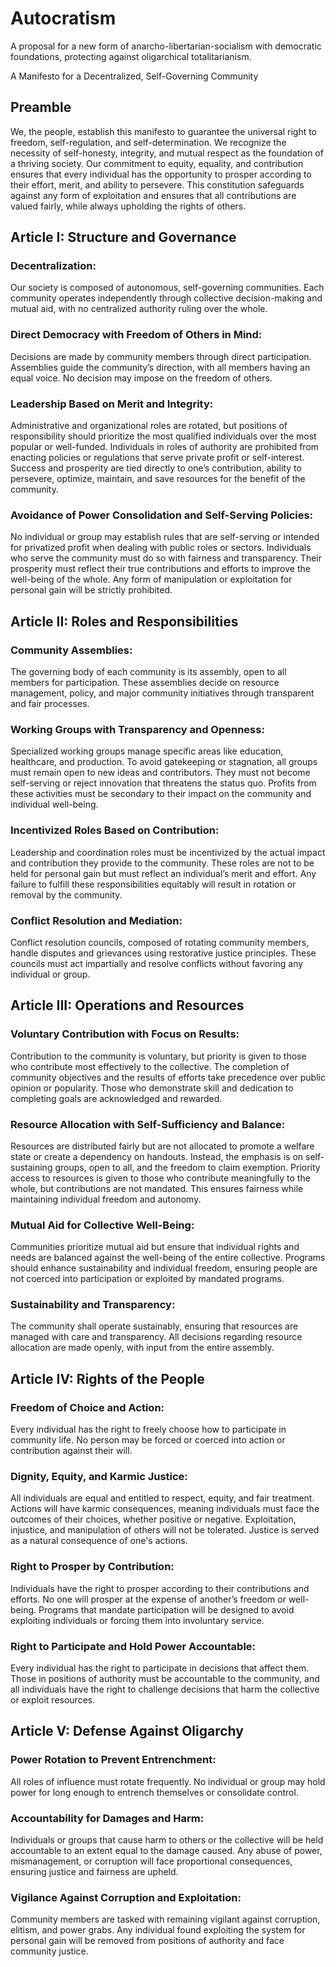 # Autocratism
A proposal for a new form of anarcho-libertarian-socialism with democratic foundations, protecting against oligarchical totalitarianism.

A Manifesto for a Decentralized, Self-Governing Community

## Preamble
We, the people, establish this manifesto to guarantee the universal right to freedom, self-regulation, and self-determination. We recognize the necessity of self-honesty, integrity, and mutual respect as the foundation of a thriving society. Our commitment to equity, equality, and contribution ensures that every individual has the opportunity to prosper according to their effort, merit, and ability to persevere. This constitution safeguards against any form of exploitation and ensures that all contributions are valued fairly, while always upholding the rights of others.

## Article I: Structure and Governance
### Decentralization:
Our society is composed of autonomous, self-governing communities. Each community operates independently through collective decision-making and mutual aid, with no centralized authority ruling over the whole.

### Direct Democracy with Freedom of Others in Mind:
Decisions are made by community members through direct participation. Assemblies guide the community’s direction, with all members having an equal voice. No decision may impose on the freedom of others.

### Leadership Based on Merit and Integrity:
Administrative and organizational roles are rotated, but positions of responsibility should prioritize the most qualified individuals over the most popular or well-funded. Individuals in roles of authority are prohibited from enacting policies or regulations that serve private profit or self-interest. Success and prosperity are tied directly to one’s contribution, ability to persevere, optimize, maintain, and save resources for the benefit of the community.

### Avoidance of Power Consolidation and Self-Serving Policies:
No individual or group may establish rules that are self-serving or intended for privatized profit when dealing with public roles or sectors. Individuals who serve the community must do so with fairness and transparency. Their prosperity must reflect their true contributions and efforts to improve the well-being of the whole. Any form of manipulation or exploitation for personal gain will be strictly prohibited.

## Article II: Roles and Responsibilities
### Community Assemblies:
The governing body of each community is its assembly, open to all members for participation. These assemblies decide on resource management, policy, and major community initiatives through transparent and fair processes.

### Working Groups with Transparency and Openness:
Specialized working groups manage specific areas like education, healthcare, and production. To avoid gatekeeping or stagnation, all groups must remain open to new ideas and contributors. They must not become self-serving or reject innovation that threatens the status quo. Profits from these activities must be secondary to their impact on the community and individual well-being.

### Incentivized Roles Based on Contribution:
Leadership and coordination roles must be incentivized by the actual impact and contribution they provide to the community. These roles are not to be held for personal gain but must reflect an individual’s merit and effort. Any failure to fulfill these responsibilities equitably will result in rotation or removal by the community.

### Conflict Resolution and Mediation:
Conflict resolution councils, composed of rotating community members, handle disputes and grievances using restorative justice principles. These councils must act impartially and resolve conflicts without favoring any individual or group.

## Article III: Operations and Resources
### Voluntary Contribution with Focus on Results:
Contribution to the community is voluntary, but priority is given to those who contribute most effectively to the collective. The completion of community objectives and the results of efforts take precedence over public opinion or popularity. Those who demonstrate skill and dedication to completing goals are acknowledged and rewarded.

### Resource Allocation with Self-Sufficiency and Balance:
Resources are distributed fairly but are not allocated to promote a welfare state or create a dependency on handouts. Instead, the emphasis is on self-sustaining groups, open to all, and the freedom to claim exemption. Priority access to resources is given to those who contribute meaningfully to the whole, but contributions are not mandated. This ensures fairness while maintaining individual freedom and autonomy.

### Mutual Aid for Collective Well-Being:
Communities prioritize mutual aid but ensure that individual rights and needs are balanced against the well-being of the entire collective. Programs should enhance sustainability and individual freedom, ensuring people are not coerced into participation or exploited by mandated programs.

### Sustainability and Transparency:
The community shall operate sustainably, ensuring that resources are managed with care and transparency. All decisions regarding resource allocation are made openly, with input from the entire assembly.

## Article IV: Rights of the People
### Freedom of Choice and Action:
Every individual has the right to freely choose how to participate in community life. No person may be forced or coerced into action or contribution against their will.

### Dignity, Equity, and Karmic Justice:
All individuals are equal and entitled to respect, equity, and fair treatment. Actions will have karmic consequences, meaning individuals must face the outcomes of their choices, whether positive or negative. Exploitation, injustice, and manipulation of others will not be tolerated. Justice is served as a natural consequence of one's actions.

### Right to Prosper by Contribution:
Individuals have the right to prosper according to their contributions and efforts. No one will prosper at the expense of another’s freedom or well-being. Programs that mandate participation will be designed to avoid exploiting individuals or forcing them into involuntary service.

### Right to Participate and Hold Power Accountable:
Every individual has the right to participate in decisions that affect them. Those in positions of authority must be accountable to the community, and all individuals have the right to challenge decisions that harm the collective or exploit resources.

## Article V: Defense Against Oligarchy
### Power Rotation to Prevent Entrenchment:
All roles of influence must rotate frequently. No individual or group may hold power for long enough to entrench themselves or consolidate control.

### Accountability for Damages and Harm:
Individuals or groups that cause harm to others or the collective will be held accountable to an extent equal to the damage caused. Any abuse of power, mismanagement, or corruption will face proportional consequences, ensuring justice and fairness are upheld.

### Vigilance Against Corruption and Exploitation:
Community members are tasked with remaining vigilant against corruption, elitism, and power grabs. Any individual found exploiting the system for personal gain will be removed from positions of authority and face community justice.
